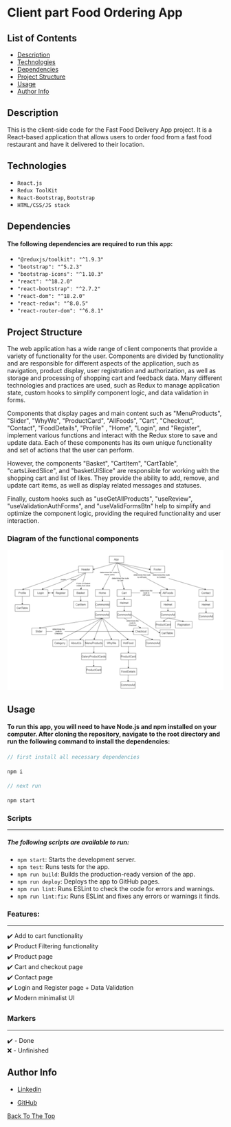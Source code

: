 # Client part Food Ordering App

## List of Contents

- [Description](#description)
- [Technologies](#technologies)
- [Dependencies](#dependencies)
- [Project Structure](#project-structure)
- [Usage](#usage)
- [Author Info](#author-info)

## Description

This is the client-side code for the Fast Food Delivery App project. It is a React-based application that allows users to order food from a fast food restaurant and have it delivered to their location.

## Technologies

- `React.js`
- `Redux ToolKit`
- `React-Bootstrap`, `Bootstrap`
- `HTML/CSS/JS stack`

## Dependencies

#### The following dependencies are required to run this app:

- `"@reduxjs/toolkit": "^1.9.3"`
- `"bootstrap": "^5.2.3"`
- `"bootstrap-icons": "^1.10.3"`
- `"react": "^18.2.0"`
- `"react-bootstrap": "^2.7.2"`
- `"react-dom": "^18.2.0"`
- `"react-redux": "^8.0.5"`
- `"react-router-dom": "^6.8.1"`

## Project Structure

The web application has a wide range of client components that provide a variety of functionality for the user. Components are divided by functionality and are responsible for different aspects of the application, such as navigation, product display, user registration and authorization, as well as storage and processing of shopping cart and feedback data. Many different technologies and practices are used, such as Redux to manage application state, custom hooks to simplify component logic, and data validation in forms.

Components that display pages and main content such as "MenuProducts", "Slider", "WhyWe", "ProductCard", "AllFoods", "Cart", "Checkout", "Contact", "FoodDetails", "Profile" , "Home", "Login", and "Register", implement various functions and interact with the Redux store to save and update data. Each of these components has its own unique functionality and set of actions that the user can perform.

However, the components "Basket", "CartItem", "CartTable", "cartsLikedSlice", and "basketUISlice" are responsible for working with the shopping cart and list of likes. They provide the ability to add, remove, and update cart items, as well as display related messages and statuses.

Finally, custom hooks such as "useGetAllProducts", "useReview", "useValidationAuthForms", and "useValidFormsBtn" help to simplify and optimize the component logic, providing the required functionality and user interaction.

### Diagram of the functional components

![Diagram of the functional components](github-files/functional-components-diagram.png)

## Usage

#### To run this app, you will need to have Node.js and npm installed on your computer. After cloning the repository, navigate to the root directory and run the following command to install the dependencies:

```javascript
// first install all necessary dependencies

npm i

// next run

npm start

```

### Scripts

---

##### The following scripts are available to run:

- `npm start`: Starts the development server.
- `npm test`: Runs tests for the app.
- `npm run build`: Builds the production-ready version of the app.
- `npm run deploy`: Deploys the app to GitHub pages.
- `npm run lint`: Runs ESLint to check the code for errors and warnings.
- `npm run lint:fix`: Runs ESLint and fixes any errors or warnings it finds.

### Features:

---

✔️ Add to cart functionality <br>
✔️ Product Filtering functionality <br>
✔️ Product page <br>
✔️ Cart and checkout page <br>
✔️ Contact page <br>
✔️ Login and Register page + Data Validation<br>
✔️ Modern minimalist UI

### Markers

---

✔️ - Done <br>
❌ - Unfinished

## Author Info

- [Linkedin](https://www.linkedin.com/in/dmytro-kohol-333a7a2aa/)

- [GitHub](https://github.com/dima666Sik)

[Back To The Top](#description)
